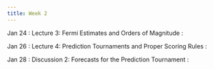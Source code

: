 ```yaml
---
title: Week 2
---
```


Jan 24
: Lecture 3: Fermi Estimates and Orders of Magnitude
    :   

Jan 26
: Lecture 4: Prediction Tournaments and Proper Scoring Rules
    :   

Jan 28
: Discussion 2: Forecasts for the Prediction Tournament
    :   
